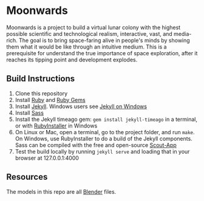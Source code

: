 # Moonwards
Moonwards is a project to build a virtual lunar colony with the highest possible scientific and technological realism, interactive, vast, and media-rich. The goal is to bring space-faring alive in people's minds by showing them what it would be like through an intuitive medium. This is a prerequisite for understand the true importance of space exploration, after it reaches its tipping point and development explodes.

## Build Instructions
1. Clone this repository
2. Install [Ruby](https://www.ruby-lang.org/en/downloads/) and [Ruby Gems](https://rubygems.org/pages/download)
2. Install [Jekyll](https://jekyllrb.com/docs/installation/). Windows users see [Jekyll on Windows](https://jekyllrb.com/docs/windows/)
3. Install [Sass](http://sass-lang.com/install)
4. Install the Jekyll timeago gem: `gem install jekyll-timeago` in a terminal, or with [RubyInstaller](https://rubyinstaller.org/about/) in Windows
5. On Linux or Mac, open a terminal, go to the project folder, and run `make`. On Windows, use RubyInstaller to do a build of the Jekyll components. Sass can be compiled with the free and open-source [Scout-App](http://scout-app.io/)
6. Test the build locally by running `jekyll serve` and loading that in your browser at 127.0.0.1:4000

## Resources
The models in this repo are all [Blender](https://www.blender.org/) files. 
